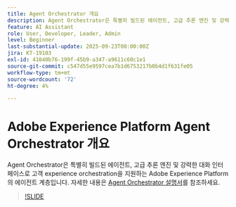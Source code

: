 ```yaml
---
title: Agent Orchestrator 개요
description: Agent Orchestrator은 특별히 빌드된 에이전트, 고급 추론 엔진 및 강력한 대화 인터페이스로 고객 experience orchestration을 지원하는 Adobe Experience Platform의 에이전트 계층입니다.
feature: AI Assistant
role: User, Developer, Leader, Admin
level: Beginner
last-substantial-update: 2025-09-23T00:00:00Z
jira: KT-19103
exl-id: 41040b76-199f-45b9-a347-a9611c60c1e1
source-git-commit: c547d55e9597cea7b1d6753217b0b4d1f631fe05
workflow-type: tm+mt
source-wordcount: '72'
ht-degree: 4%

---
```


# Adobe Experience Platform Agent Orchestrator 개요

Agent Orchestrator은 특별히 빌드된 에이전트, 고급 추론 엔진 및 강력한 대화 인터페이스로 고객 experience orchestration을 지원하는 Adobe Experience Platform의 에이전트 계층입니다. 자세한 내용은 [Agent Orchestrator 설명서](https://experienceleague.adobe.com/en/docs/experience-cloud-ai/experience-cloud-ai/agents/agent-orchestrator)를 참조하세요.

>[!SLIDE](agent-orchestrator-overview)
